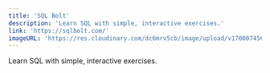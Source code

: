 ```yaml
---
title: 'SQL Bolt'
description: 'Learn SQL with simple, interactive exercises.'
link: 'https://sqlbolt.com/'
imageURL: 'https://res.cloudinary.com/dc6mrv5cb/image/upload/v1700074560/personal-resources/learning/sqlbolt.com__duo1bk.png'
---
```

Learn SQL with simple, interactive exercises.